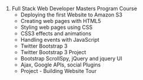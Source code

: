 1. Full Stack Web Developer Masters Program Course
    - Deploying the first Website to Amazon S3
    - Creating web pages with HTML5
    - Styling web pages using CSS
    - CSS3 effects and animations
    - Handling events with JavaScript
    - Twitter Bootstrap 3
    - Twitter Bootstrap 3 Project
    - Bootstrap ScrollSpy, jQuery and jquery UI
    - Ajax, Google APIs, social Plugins
    - Project - Building Website Tour